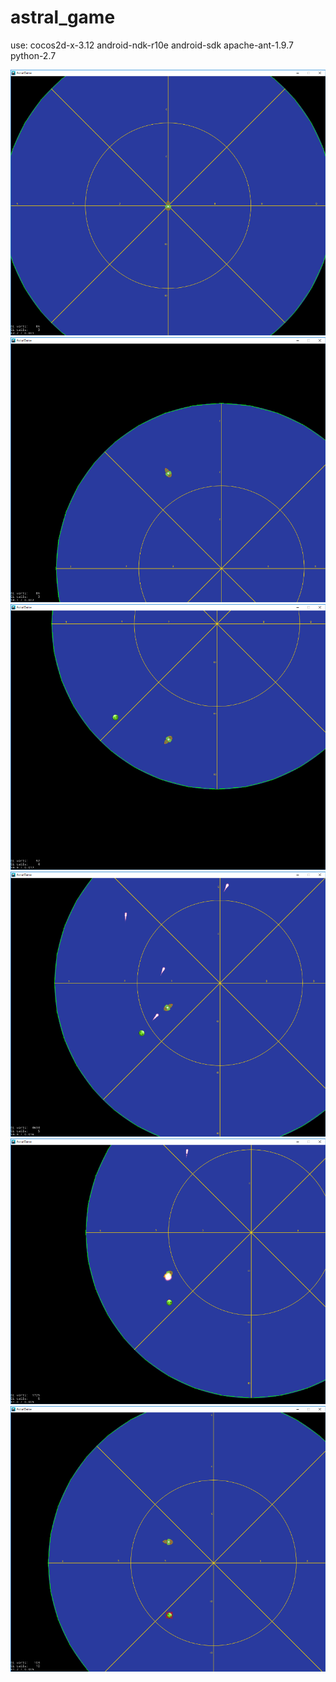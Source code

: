 # astral_game
use:
  cocos2d-x-3.12
  android-ndk-r10e
  android-sdk
  apache-ant-1.9.7
  python-2.7
  
![alt text](https://github.com/eranight/astral_game/blob/master/Screenshots/1.png)
![alt text](https://github.com/eranight/astral_game/blob/master/Screenshots/2.png)
![alt text](https://github.com/eranight/astral_game/blob/master/Screenshots/3.png)
![alt text](https://github.com/eranight/astral_game/blob/develop/Screenshots/4.png)
![alt text](https://github.com/eranight/astral_game/blob/develop/Screenshots/5.png)
![alt text](https://github.com/eranight/astral_game/blob/develop/Screenshots/6.png)